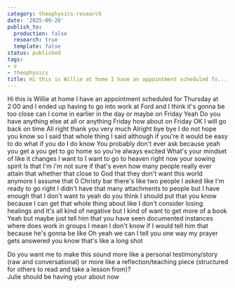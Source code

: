 ```yaml
---
category: theophysics-research
date: '2025-09-28'
publish_to:
  production: false
  research: true
  template: false
status: published
tags:
- o
- theophysics
title: Hi this is Willie at home I have an appointment scheduled fo...
---
```

   
Hi this is Willie at home I have an appointment scheduled for Thursday at 2:00 and I ended up having to go into work at Ford and I think it's gonna be too close can I come in earlier in the day or maybe on Friday Yeah Do you have anything else at all or anything Friday how about on Friday OK I will go back on time All right thank you very much Alright bye bye I do not hope you know so I said that whole thing I said although if you're it would be easy to do what if you do I do know You probably don't ever ask because yeah you get a you get to go home so you're always excited What's your mindset of like it changes I want to I want to go to heaven right now your sowing spirit Is that I'm i'm not sure if that's even how many people really ever attain that whether that close to God that they don't want this world anymore I assume that 0 Christy bar there's like two people I asked like I'm ready to go right I didn't have that many attachments to people but I have enough that I don't want to yeah do you think I should put that you know because I can get that whole thing about like I don't consider losing healings and it's all kind of negative but I kind of want to get more of a book Yeah but maybe just tell him that you have seen documented instances where does work in groups I mean I don't know if I would tell him that because he's gonna be like Oh yeah we can I tell you one way my prayer gets answered you know that's like a long shot   
   
Do you want me to make this sound more like a personal testimony/story (raw and conversational) or more like a reflection/teaching piece (structured for others to read and take a lesson from)?   
Julie should be having your about now